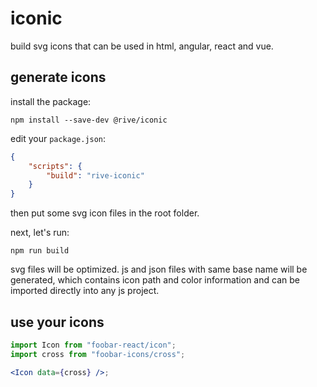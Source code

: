 # iconic

build svg icons that can be used in html, angular, react and vue.

## generate icons

install the package:

```
npm install --save-dev @rive/iconic
```

edit your `package.json`:

```json
{
    "scripts": {
        "build": "rive-iconic"
    }
}
```

then put some svg icon files in the root folder.

next, let's run:

```
npm run build
```

svg files will be optimized. js and json files with same base name will be generated,
which contains icon path and color information and can be imported directly into
any js project.

## use your icons

```jsx
import Icon from "foobar-react/icon";
import cross from "foobar-icons/cross";

<Icon data={cross} />;
```
